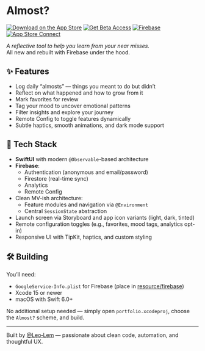 # Almost?

[![Download on the App Store](https://img.shields.io/badge/App%20Store-Download-blue?logo=apple)](https://apps.apple.com/de/app/keepinon/id6742201361?l=en-GB)
[![Get Beta Access](https://img.shields.io/badge/TestFlight-Beta_Access-007AFF?logo=apple)](https://testflight.apple.com/join/Z8hzF2qr)
[![Firebase](https://img.shields.io/badge/Firebase-console-orange?logo=firebase)](https://console.firebase.google.com/project/dev-leolem-almost/overview)
[![App Store Connect](https://img.shields.io/badge/App%20Store%20Connect-Dashboard-green?logo=apple)](https://appstoreconnect.apple.com/apps/6742201361/distribution)

*A reflective tool to help you learn from your near misses.*  
All new and rebuilt with Firebase under the hood.

## ✨ Features

- Log daily “almosts” — things you meant to do but didn’t  
- Reflect on what happened and how to grow from it  
- Mark favorites for review  
- Tag your mood to uncover emotional patterns  
- Filter insights and explore your journey  
- Remote Config to toggle features dynamically  
- Subtle haptics, smooth animations, and dark mode support


## 🔧 Tech Stack

- **SwiftUI** with modern `@Observable`-based architecture
- **Firebase**:
  - Authentication (anonymous and email/password)
  - Firestore (real-time sync)
  - Analytics
  - Remote Config
- Clean MV-ish architecture:
  - Feature modules and navigation via `@Environment`
  - Central `SessionState` abstraction
- Launch screen via Storyboard and app icon variants (light, dark, tinted)
- Remote configuration toggles (e.g., favorites, mood tags, analytics opt-in)
- Responsive UI with TipKit, haptics, and custom styling

## 🛠️ Building

You’ll need:

- `GoogleService-Info.plist` for Firebase (place in [resource/firebase](resource/firebase))
- Xcode 15 or newer
- macOS with Swift 6.0+

No additional setup needed — simply open `portfolio.xcodeproj`, choose the `Almost?` scheme, and build.

---

Built by [@Leo‑Lem](https://github.com/leolem) — passionate about clean code, automation, and thoughtful UX.
